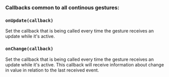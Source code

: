 ### Callbacks common to all continous gestures:

### `onUpdate(callback)`

Set the callback that is being called every time the gesture receives an update while it's active.

### `onChange(callback)`

Set the callback that is being called every time the gesture receives an update while it's active. This callback will receive information about change in value in relation to the last received event.
